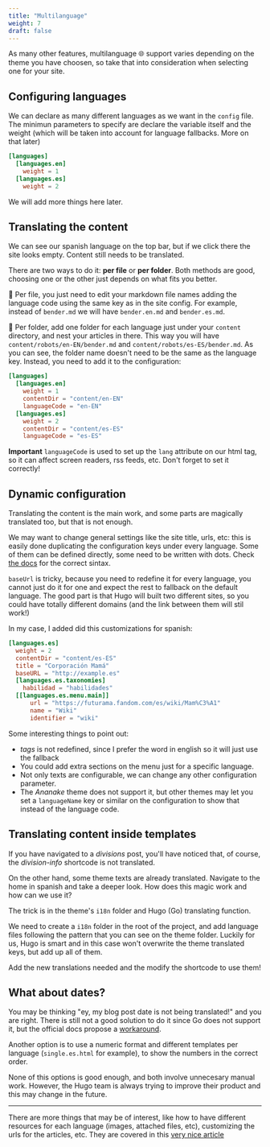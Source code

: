 ```yaml
---
title: "Multilanguage"
weight: 7
draft: false
---
```


As many other features, multilanguage :globe_with_meridians: support varies depending on the theme you have choosen, so take that into consideration when selecting one for your site.

## Configuring languages

We can declare as many different languages as we want in the `config` file. The minimun parameters to specify are declare the variable itself and the weight (which will be taken into account for language fallbacks. More on that later)

```toml
[languages]
  [languages.en]
    weight = 1
  [languages.es]
    weight = 2
```

We will add more things here later.

## Translating the content

We can see our spanish language on the top bar, but if we click there the site looks empty. Content still needs to be translated.

There are two ways to do it: **per file** or **per folder**. Both methods are good, choosing one or the other just depends on what fits you better.

:page_facing_up: Per file, you just need to edit your markdown file names adding the language code using the same key as in the site config. For example, instead of `bender.md` we will have `bender.en.md` and `bender.es.md`.

:open_file_folder: Per folder, add one folder for each language just under your `content` directory, and nest your articles in there. This way you will have `content/robots/en-EN/bender.md` and `content/robots/es-ES/bender.md`. As you can see, the folder name doesn't need to be the same as the language key. Instead, you need to add it to the configuration:

```toml
[languages]
  [languages.en]
    weight = 1
    contentDir = "content/en-EN"
    languageCode = "en-EN"
  [languages.es]
    weight = 2
    contentDir = "content/es-ES"
    languageCode = "es-ES"
```

**Important** `languageCode` is used to set up the `lang` attribute on our html tag, so it can affect screen readers, rss feeds, etc. Don't forget to set it correctly!

## Dynamic configuration

Translating the content is the main work, and some parts are magically translated too, but that is not enough.

We may want to change general settings like the site title, urls, etc: this is easily done duplicating the configuration keys under every language. Some of them can be defined directly, some need to be written with dots. Check [the docs](https://gohugo.io/content-management/multilingual/#readout) for the correct sintax.

`baseUrl` is tricky, because you need to redefine it for every language, you cannot just do it for one and expect the rest to fallback on the default language. The good part is that Hugo will built two different sites, so you could have totally different domains (and the link between them will stil work!)

In my case, I added did this customizations for spanish:

```toml
[languages.es]
  weight = 2
  contentDir = "content/es-ES"
  title = "Corporación Mamá"
  baseURL = "http://example.es"
  [languages.es.taxonomies]
    habilidad = "habilidades"
  [[languages.es.menu.main]]
      url = "https://futurama.fandom.com/es/wiki/Mam%C3%A1"
      name = "Wiki"
      identifier = "wiki"
```

Some interesting things to point out:

- _tags_ is not redefined, since I prefer the word in english so it will just use the fallback
- You could add extra sections on the menu just for a specific language.
- Not only texts are configurable, we can change any other configuration parameter.
- The _Ananake_ theme does not support it, but other themes may let you set a `languageName` key or similar on the configuration to show that instead of the language code.

## Translating content inside templates

If you have navigated to a _divisions_ post, you'll have noticed that, of course, the _division-info_ shortcode is not translated.

On the other hand, some theme texts are already translated. Navigate to the home in spanish and take a deeper look. How does this magic work and how can we use it?

The trick is in the theme's `i18n` folder and Hugo (Go) translating function.

We need to create a `i18n` folder in the root of the project, and add language files following the pattern that you can see on the theme folder. Luckily for us, Hugo is smart and in this case won't overwrite the theme translated keys, but add up all of them.

Add the new translations needed and the modify the shortcode to use them!

## What about dates?

You may be thinking "ey, my blog post date is not being translated!" and you are right. There is still not a good solution to do it since Go does not support it, but the official docs propose a [workaround](https://gohugo.io/content-management/multilingual/#translation-of-strings).

Another option is to use a numeric format and different templates per language (`single.es.html` for example), to show the numbers in the correct order.

None of this options is good enough, and both involve unnecesary manual work. However, the Hugo team is always trying to improve their product and this may change in the future.

---

There are more things that may be of interest, like how to have different resources for each language (images, attached files, etc), customizing the urls for the articles, etc. They are covered in this [very nice article](https://regisphilibert.com/blog/2018/08/hugo-multilingual-part-1-managing-content-translation/)
